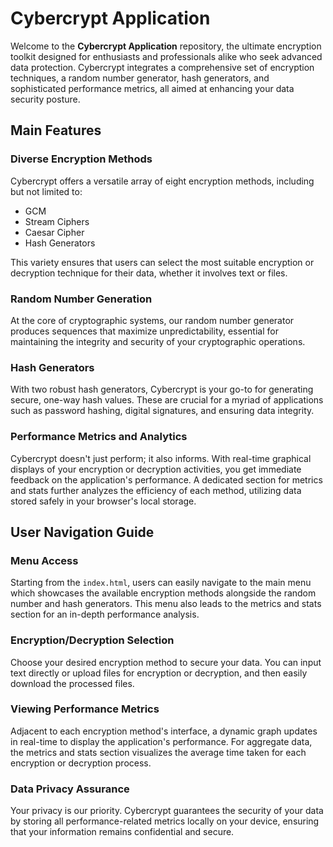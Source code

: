 # Cybercrypt Application

Welcome to the **Cybercrypt Application** repository, the ultimate encryption toolkit designed for enthusiasts and professionals alike who seek advanced data protection. Cybercrypt integrates a comprehensive set of encryption techniques, a random number generator, hash generators, and sophisticated performance metrics, all aimed at enhancing your data security posture.

## Main Features

### Diverse Encryption Methods
Cybercrypt offers a versatile array of eight encryption methods, including but not limited to:
- GCM
- Stream Ciphers
- Caesar Cipher
- Hash Generators

This variety ensures that users can select the most suitable encryption or decryption technique for their data, whether it involves text or files.

### Random Number Generation
At the core of cryptographic systems, our random number generator produces sequences that maximize unpredictability, essential for maintaining the integrity and security of your cryptographic operations.

### Hash Generators
With two robust hash generators, Cybercrypt is your go-to for generating secure, one-way hash values. These are crucial for a myriad of applications such as password hashing, digital signatures, and ensuring data integrity.

### Performance Metrics and Analytics
Cybercrypt doesn't just perform; it also informs. With real-time graphical displays of your encryption or decryption activities, you get immediate feedback on the application's performance. A dedicated section for metrics and stats further analyzes the efficiency of each method, utilizing data stored safely in your browser's local storage.

## User Navigation Guide

### Menu Access
Starting from the `index.html`, users can easily navigate to the main menu which showcases the available encryption methods alongside the random number and hash generators. This menu also leads to the metrics and stats section for an in-depth performance analysis.

### Encryption/Decryption Selection
Choose your desired encryption method to secure your data. You can input text directly or upload files for encryption or decryption, and then easily download the processed files.

### Viewing Performance Metrics
Adjacent to each encryption method's interface, a dynamic graph updates in real-time to display the application's performance. For aggregate data, the metrics and stats section visualizes the average time taken for each encryption or decryption process.

### Data Privacy Assurance
Your privacy is our priority. Cybercrypt guarantees the security of your data by storing all performance-related metrics locally on your device, ensuring that your information remains confidential and secure.

